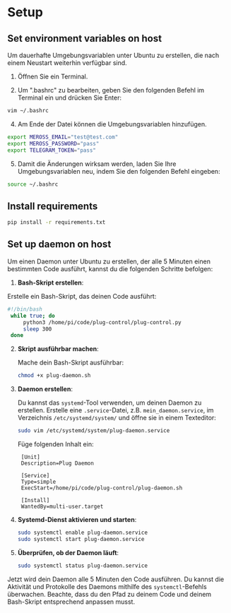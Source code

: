 # Setup

## Set environment variables on host

Um dauerhafte Umgebungsvariablen unter Ubuntu zu erstellen, die nach einem Neustart weiterhin verfügbar sind.

1. Öffnen Sie ein Terminal.

2. Um ".bashrc" zu bearbeiten, geben Sie den folgenden Befehl im Terminal ein und drücken Sie Enter:

```bash
vim ~/.bashrc
```

4. Am Ende der Datei können die Umgebungsvariablen hinzufügen. 

```bash
export MEROSS_EMAIL="test@test.com"
export MEROSS_PASSWORD="pass"
export TELEGRAM_TOKEN="pass"
```

5. Damit die Änderungen wirksam werden, laden Sie Ihre Umgebungsvariablen neu, indem Sie den folgenden Befehl eingeben:

```bash
source ~/.bashrc
```



## Install requirements 

```bash
pip install -r requirements.txt
```


## Set up daemon on host

Um einen Daemon unter Ubuntu zu erstellen, der alle 5 Minuten einen bestimmten Code ausführt, kannst du die folgenden Schritte befolgen:


1. **Bash-Skript erstellen**: 

Erstelle ein Bash-Skript, das deinen Code ausführt:

   ```bash
   #!/bin/bash
    while true; do
        python3 /home/pi/code/plug-control/plug-control.py
        sleep 300
    done
   ```

   

2. **Skript ausführbar machen**: 

    Mache dein Bash-Skript ausführbar:

   ```bash
   chmod +x plug-daemon.sh
   ```

3. **Daemon erstellen**: 

    Du kannst das `systemd`-Tool verwenden, um deinen Daemon zu erstellen. Erstelle eine `.service`-Datei, z.B. `mein_daemon.service`, im Verzeichnis `/etc/systemd/system/` und öffne sie in einem Texteditor:

   ```bash
   sudo vim /etc/systemd/system/plug-daemon.service
   ```

   Füge folgenden Inhalt ein:

   ```plaintext
    [Unit]
    Description=Plug Daemon

    [Service]
    Type=simple
    ExecStart=/home/pi/code/plug-control/plug-daemon.sh

    [Install]
    WantedBy=multi-user.target
   ```


4. **Systemd-Dienst aktivieren und starten**:

   ```bash
   sudo systemctl enable plug-daemon.service
   sudo systemctl start plug-daemon.service
   ```

5. **Überprüfen, ob der Daemon läuft**:

   ```bash
   sudo systemctl status plug-daemon.service
   ```


Jetzt wird dein Daemon alle 5 Minuten den Code ausführen. Du kannst die Aktivität und Protokolle des Daemons mithilfe des `systemctl`-Befehls überwachen. Beachte, dass du den Pfad zu deinem Code und deinem Bash-Skript entsprechend anpassen musst.



